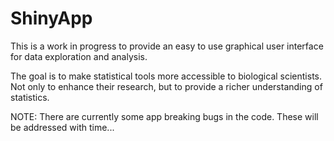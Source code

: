 # ShinyApp
This is a work in progress to provide an easy to use graphical user interface for data exploration and analysis.

The goal is to make statistical tools more accessible to biological scientists. Not only to enhance their research, but to provide a richer understanding of statistics.

NOTE: There are currently some app breaking bugs in the code. These will be addressed with time...
